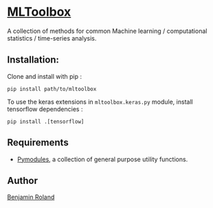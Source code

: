 # [MLToolbox](https://github.com/parici75/mltoolbox)

A collection of methods for common Machine learning / computational statistics / time-series analysis.


Installation:
-

Clone and install with pip :

`pip install path/to/mltoolbox`

To use the keras extensions in `mltoolbox.keras.py` module, install tensorflow dependencies :

`pip install .[tensorflow]`


Requirements
-
- [Pymodules](https://github.com/Parici75/pymodules), a collection of general purpose utility functions.


Author
-
[Benjamin Roland](benjamin.roland@hotmail.fr)
